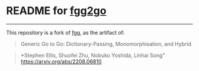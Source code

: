 # README for [fgg2go](https://github.com/sfzhu93/fgg2go)

---

This repository is a fork of [fgg](https://github.com/rhu1/fgg), as the artifact of:

> Generic Go to Go: Dictionary-Passing, Monomorphisation, and Hybrid
  
> *Stephen Ellis, Shuofei Zhu, Nobuko Yoshida, Linhai Song"  
> https://arxiv.org/abs/2208.06810
